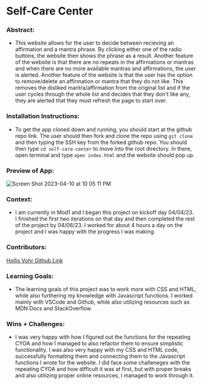 # Self-Care Center 

### Abstract:
[//]: <> (Briefly describe what you built and its features. What problem is the app solving? How does this application solve that problem?)

- This website allows for the user to decide between recieving an affirmation and a mantra phrase. By clicking either one of the radio buttons, the website then shows the phrase as a result. Another feature of the website is that there are no repeats in the affirmations or mantras and when there are no more available mantras and affirmations, the user is alerted. Another feature of the website is that the user has the option to remove/delete an affirmation or mantra that they do not like. This removes the disliked mantra/affirmation from the original list and if the user cycles through the whole list and decides that they don't like any, they are alerted that they must refresh the page to start over. 

### Installation Instructions:
[//]: <> (What steps does a person have to take to get your app cloned down and running?)

- To get the app cloned down and running, you should start at the github repo link. The user should then fork and clone the repo using `git clone` and then typing the SSH key from the forked github repo. You should then type `cd self-care-center` to move into the root directory. In there, open terminal and type `open index.html` and the website should pop up.

### Preview of App:
[//]: <> (Provide ONE gif or screenshot of your application - choose the "coolest" piece of functionality to show off.)
![Screen Shot 2023-04-10 at 10 05 11 PM](https://user-images.githubusercontent.com/123392693/231054177-fea1b0c2-8294-42c6-9a1d-c420e83843fa.jpeg)

### Context:
[//]: <> (Give some context for the project here. How long did you have to work on it? How far into the Turing program are you?)

- I am currently in Mod1 and I began this project on kickoff day 04/04/23. I finished the first two iterations on that day and then completed the rest of the project by 04/06/23. I worked for about 4 hours a day on the project and I was happy with the progress I was making. 

### Contributors:
[//]: <> (Who worked on this application? Link to their GitHubs.)

[Hollis Vohr Github Link](https://github.com/hvohr)

### Learning Goals:
[//]: <> (What were the learning goals of this project? What tech did you work with?)

- The learning goals of this project was to work more with CSS and HTML, while also furthering my knowledge with Javascript functions. I worked mainly with VSCode and Github, while also utilizing resources such as MDN Docs and StackOverflow.

### Wins + Challenges:
[//]: <> (What are 2-3 wins you have from this project? What were some challenges you faced - and how did you get over them?)
- I was very happy with how I figured out the functions for the repeating CYOA and how I managed to also refactor them to ensure simplistic functionality. I was also very happy with my CSS and HTML code, successfully formatting them and connecting them to the Javascript functions I wrote for the website. I did face some challeneges with the repeating CYOA and how difficult it was at first, but with proper breaks and also utilizing proper online resources, I managed to work through it.
